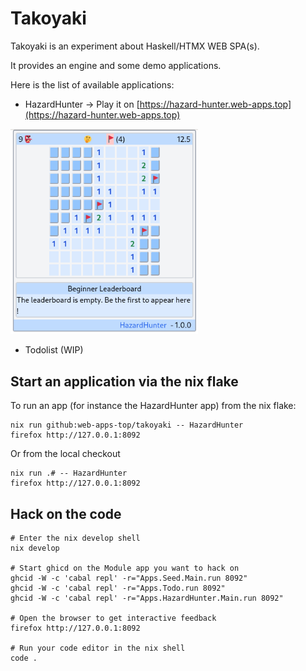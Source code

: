 # Takoyaki

Takoyaki is an experiment about Haskell/HTMX WEB SPA(s).

It provides an engine and some demo applications.

Here is the list of available applications:

- HazardHunter -> Play it on [https://hazard-hunter.web-apps.top](https://hazard-hunter.web-apps.top)

<img src="assets/HazardHunter.png"
     alt="HazardHunter-1.0.0"
     width=300px;
     style="margin-right: 10px;" />

- Todolist (WIP)

## Start an application via the nix flake

To run an app (for instance the HazardHunter app) from the nix flake:

```
nix run github:web-apps-top/takoyaki -- HazardHunter
firefox http://127.0.0.1:8092
```

Or from the local checkout

```
nix run .# -- HazardHunter
firefox http://127.0.0.1:8092
```

## Hack on the code

```Shell
# Enter the nix develop shell
nix develop

# Start ghicd on the Module app you want to hack on
ghcid -W -c 'cabal repl' -r="Apps.Seed.Main.run 8092"
ghcid -W -c 'cabal repl' -r="Apps.Todo.run 8092"
ghcid -W -c 'cabal repl' -r="Apps.HazardHunter.Main.run 8092"

# Open the browser to get interactive feedback
firefox http://127.0.0.1:8092

# Run your code editor in the nix shell
code .
```